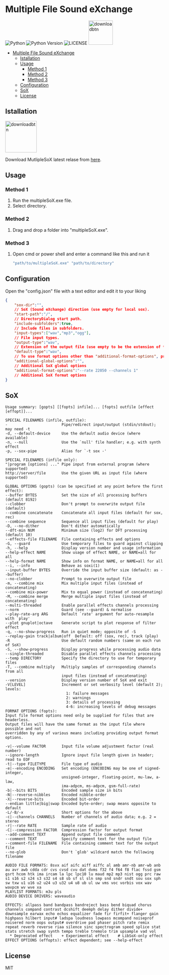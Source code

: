 # Multiple File Sound eXchange
![Python](https://img.shields.io/badge/python-%2314354C.svg?style=for-the-badge&logo=python&logoColor=white) ![Python Version](https://img.shields.io/static/v1?label=Version&message=3.11&style=for-the-badge&labelColor=4B8BBE&color=FFE873&logo=python&logoColor=ffffff) ![LICENSE](https://img.shields.io/static/v1?label=LICENSE&message=MIT&style=for-the-badge) [<img alt="downloadbtn" src="https://dabuttonfactory.com/button.png?t=Download&f=Ubuntu-Bold&ts=30&tc=fff&hp=15&vp=15&c=6&bgt=unicolored&bgc=238636&bs=4&bc=37914a" width="77px">](https://github.com/sanalzio/MultipleSoX/releases)

- [Multiple File Sound eXchange](#multiple-file-sound-exchange)
  - [Istallation](#istallation)
  - [Usage](#usage)
    - [Method 1](#method-1)
    - [Method 2](#method-2)
    - [Method 3](#method-3)
  - [Configuration](#configuration)
  - [SoX](#sox)
  - [License](#license)

## Istallation
[<img alt="downloadbtn" src="https://dabuttonfactory.com/button.png?t=Download&f=Ubuntu-Bold&ts=30&tc=fff&hp=15&vp=15&c=6&bgt=unicolored&bgc=238636&bs=4&bc=37914a" width="100px">](https://github.com/sanalzio/MultipleSoX/releases)

Download MutlipleSoX latest relase from [here](https://github.com/sanalzio/MultipleSoX/releases).

## Usage

### Method 1
1) Run the multipleSoX.exe file.
2) Select directory.

### Method 2
1) Drag and drop a folder into "multipleSoX.exe".

### Method 3
1) Open cmd or power shell and enter a command like this and run it
   ```powershell
   "path/to/multipleSoX.exe" "path/to/directory"
   ```

## Configuration
Open the "config.json" file with a text editor and edit it to your liking
```json
{
    "sox-dir":"",
    // SoX (Sound eXchange) direction (use empty for local sox).
    "start-path":"/",
    // DirectoryDialog start path.
    "include-subfolders":true,
    // Include files in subfolders.
    "input-types":["wav","mp3","ogg"],
    // File input types.
    "output-type":"wav",
    // Extension of the output file (use empty to be the extension of the input file)
    "default-type":"wav",
    // To use format options other than "additional-format-options", prefix them with "default-" (Equivalent to option "--type wav").
    "additional-global-options":"",
    // Additional SoX global options
    "additional-format-options":"--rate 22050 --channels 1"
    // Additional SoX format options
}
```

## SoX

```
Usage summary: [gopts] [[fopts] infile]... [fopts] outfile [effect [effopt]]...

SPECIAL FILENAMES (infile, outfile):
-                        Pipe/redirect input/output (stdin/stdout); may need -t
-d, --default-device     Use the default audio device (where available)
-n, --null               Use the `null' file handler; e.g. with synth effect
-p, --sox-pipe           Alias for `-t sox -'

SPECIAL FILENAMES (infile only):
"|program [options] ..." Pipe input from external program (where supported)
http://server/file       Use the given URL as input file (where supported)

GLOBAL OPTIONS (gopts) (can be specified at any point before the first effect):
--buffer BYTES           Set the size of all processing buffers (default 8192)
--clobber                Don't prompt to overwrite output file (default)
--combine concatenate    Concatenate all input files (default for sox, rec)
--combine sequence       Sequence all input files (default for play)
-D, --no-dither          Don't dither automatically
--dft-min NUM            Minimum size (log2) for DFT processing (default 10)
--effects-file FILENAME  File containing effects and options
-G, --guard              Use temporary files to guard against clipping
-h, --help               Display version number and usage information
--help-effect NAME       Show usage of effect NAME, or NAME=all for all
--help-format NAME       Show info on format NAME, or NAME=all for all
--i, --info              Behave as soxi(1)
--input-buffer BYTES     Override the input buffer size (default: as --buffer)
--no-clobber             Prompt to overwrite output file
-m, --combine mix        Mix multiple input files (instead of concatenating)
--combine mix-power      Mix to equal power (instead of concatenating)
-M, --combine merge      Merge multiple input files (instead of concatenating)
--multi-threaded         Enable parallel effects channels processing
--norm                   Guard (see --guard) & normalise
--play-rate-arg ARG      Default `rate' argument for auto-resample with `play'
--plot gnuplot|octave    Generate script to plot response of filter effect
-q, --no-show-progress   Run in quiet mode; opposite of -S
--replay-gain track|album|off  Default: off (sox, rec), track (play)
-R                       Use default random numbers (same on each run of SoX)
-S, --show-progress      Display progress while processing audio data
--single-threaded        Disable parallel effects channels processing
--temp DIRECTORY         Specify the directory to use for temporary files
-T, --combine multiply   Multiply samples of corresponding channels from all
                         input files (instead of concatenating)
--version                Display version number of SoX and exit
-V[LEVEL]                Increment or set verbosity level (default 2); levels:
                           1: failure messages
                           2: warnings
                           3: details of processing
                           4-6: increasing levels of debug messages
FORMAT OPTIONS (fopts):
Input file format options need only be supplied for files that are headerless.
Output files will have the same format as the input file where possible and not
overridden by any of various means including providing output format options.

-v|--volume FACTOR       Input file volume adjustment factor (real number)
--ignore-length          Ignore input file length given in header; read to EOF
-t|--type FILETYPE       File type of audio
-e|--encoding ENCODING   Set encoding (ENCODING may be one of signed-integer,
                         unsigned-integer, floating-point, mu-law, a-law,
                         ima-adpcm, ms-adpcm, gsm-full-rate)
-b|--bits BITS           Encoded sample size in bits
-N|--reverse-nibbles     Encoded nibble-order
-X|--reverse-bits        Encoded bit-order
--endian little|big|swap Encoded byte-order; swap means opposite to default
-L/-B/-x                 Short options for the above
-c|--channels CHANNELS   Number of channels of audio data; e.g. 2 = stereo
-r|--rate RATE           Sample rate of audio
-C|--compression FACTOR  Compression factor for output format
--add-comment TEXT       Append output file comment
--comment TEXT           Specify comment text for the output file
--comment-file FILENAME  File containing comment text for the output file
--no-glob                Don't `glob' wildcard match the following filename

AUDIO FILE FORMATS: 8svx aif aifc aiff aiffc al amb amr-nb amr-wb anb au avr awb cdda cdr cvs cvsd cvu dat dvms f32 f4 f64 f8 flac fssd gsm gsrt hcom htk ima ircam la lpc lpc10 lu maud mp2 mp3 nist ogg prc raw s1 s16 s2 s24 s3 s32 s4 s8 sb sf sl sln smp snd sndr sndt sou sox sph sw txw u1 u16 u2 u24 u3 u32 u4 u8 ub ul uw vms voc vorbis vox wav wavpcm wv wve xa
PLAYLIST FORMATS: m3u pls
AUDIO DEVICE DRIVERS: waveaudio

EFFECTS: allpass band bandpass bandreject bass bend biquad chorus channels compand contrast dcshift deemph delay dither divide+ downsample earwax echo echos equalizer fade fir firfit+ flanger gain highpass hilbert input# ladspa loudness lowpass mcompand noiseprof noisered norm oops output# overdrive pad phaser pitch rate remix repeat reverb reverse riaa silence sinc spectrogram speed splice stat stats stretch swap synth tempo treble tremolo trim upsample vad vol
  * Deprecated effect    + Experimental effect    # LibSoX-only effect
EFFECT OPTIONS (effopts): effect dependent; see --help-effect
```

## License
MIT